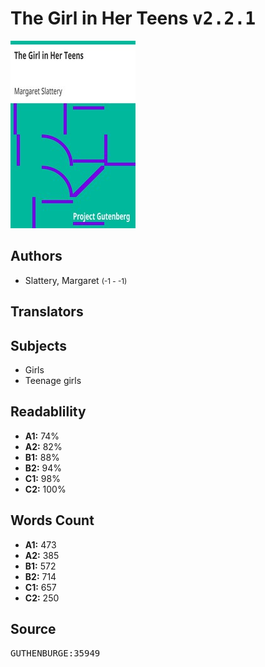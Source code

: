 # The Girl in Her Teens <kbd>v2.2.1</kbd>

![](./cover.medium.jpg "")

## Authors


 - Slattery, Margaret <small>(-1 - -1)</small>

## Translators



## Subjects


 - Girls
 - Teenage girls

## Readablility


 - **A1:** 74%
 - **A2:** 82%
 - **B1:** 88%
 - **B2:** 94%
 - **C1:** 98%
 - **C2:** 100%

## Words Count


 - **A1:** 473
 - **A2:** 385
 - **B1:** 572
 - **B2:** 714
 - **C1:** 657
 - **C2:** 250

## Source


<kbd>GUTHENBURGE:35949</kbd>
